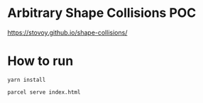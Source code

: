 # Arbitrary Shape Collisions POC

https://stovoy.github.io/shape-collisions/

# How to run

`yarn install`

`parcel serve index.html`
